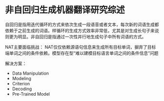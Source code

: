 # 非自回归生成机器翻译研究综述

自回归是指用迭代循环的方式来依次生成一段语音或者文本，每次新的词语生成都依赖于之前生成的词语。样循环的生成方式效率非常低，尤其是对生成长句子来说则更为明显。非自回归是指通过一次性并行地生成句子中所有词语的方式。

NAT主要面临挑战：
NAT仅仅依赖源语句信息来生成所有目标单词，摒弃了目标端单词之间的条件依赖。模型存在型“难以建模目标语言单词之间的条件信息”问题


解决方案：
- Data Manipulation
- Modeling
- Criterion
- Decoding
- Pre-Trained Model
